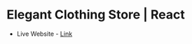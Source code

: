 # Elegant Clothing Store | React
- Live Website - [Link](https://elegant-clothing-store.netlify.app)
